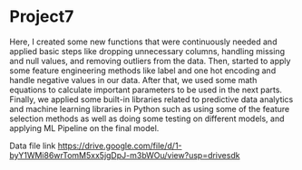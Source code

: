 # Project7
Here, I created some new functions that were continuously needed and applied basic steps like dropping unnecessary columns, handling missing and null values, and removing outliers from the data. Then, started to apply some feature engineering methods like label and one hot encoding and handle negative values in our data. After that, we used some math equations to calculate important parameters to be used in the next parts. Finally, we applied some built-in libraries related to predictive data analytics and machine learning libraries in Python such as using some of the feature selection methods as well as doing some testing on different models, and applying ML Pipeline on the final model.

Data file link https://drive.google.com/file/d/1-byY1WMi86wrTomM5xx5jgDpJ-m3bWOu/view?usp=drivesdk
